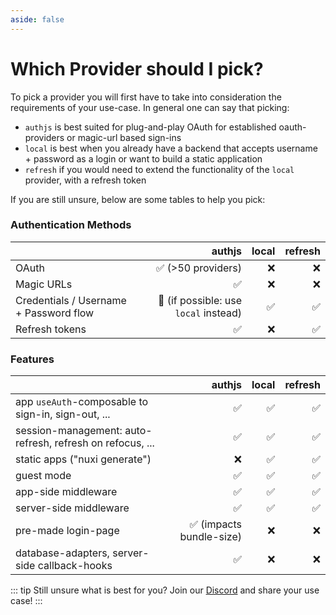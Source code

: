 ```yaml
---
aside: false
---
```


# Which Provider should I pick?

To pick a provider you will first have to take into consideration the requirements of your use-case. In general one can say that picking:

- `authjs` is best suited for plug-and-play OAuth for established oauth-providers or magic-url based sign-ins
- `local` is best when you already have a backend that accepts username + password as a login or want to build a static application
- `refresh` if you would need to extend the functionality of the `local` provider, with a refresh token

If you are still unsure, below are some tables to help you pick:

### Authentication Methods

|                                                           	|                               authjs 	 | local 	| refresh
|-----------------------------------------------------------	|-------------------------------------:	 |------:	| ------:
| OAuth                                                        	|                    ✅ (>50 providers)  |     ❌ 	| ❌
| Magic URLs                                                	|                                    ✅ 	|     ❌ 	| ❌
| Credentials / Username + Password flow                     	| 🚧 (if possible: use `local` instead)  |     ✅ 	 | ✅
| Refresh tokens                                                |                                    ✅ 	|     ❌ 	| ✅

### Features

|                                                           	|                               authjs 	 | local 	| refresh
|-----------------------------------------------------------	|-------------------------------------:	 |------:	| ------:
| app `useAuth`-composable to sign-in, sign-out, ...        	|                                    ✅ 	|     ✅ 	| ✅
| session-management: auto-refresh, refresh on refocus, ... 	| ✅                                    	| ✅     	| ✅
| static apps ("nuxi generate")                             	| ❌                                    	| ✅     	| ✅
| guest mode                                                	| ✅                                    	| ✅     	| ✅
| app-side middleware                                       	| ✅                                    	| ✅     	| ✅
| server-side middleware                                    	| ✅                                    	| ✅     	| ✅
| pre-made login-page                                       	| ✅ (impacts bundle-size)              	| ❌     	| ❌
| database-adapters, server-side callback-hooks             	| ✅                                    	| ❌     	| ❌

::: tip Still unsure what is best for you?
Join our [Discord](https://discord.gg/VzABbVsqAc) and share your use case!
:::
